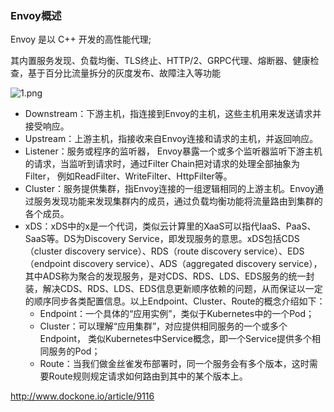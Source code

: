 ### Envoy概述

Envoy 是以 C++ 开发的高性能代理;

其内置服务发现、负载均衡、TLS终止、HTTP/2、GRPC代理、熔断器、健康检查，基于百分比流量拆分的灰度发布、故障注入等功能

![1.png](http://dockone.io/uploads/article/20190722/e56882465fb16ac21248567c621b90f9.png)

- Downstream：下游主机，指连接到Envoy的主机，这些主机用来发送请求并接受响应。
- Upstream：上游主机，指接收来自Envoy连接和请求的主机，并返回响应。
- Listener：服务或程序的监听器， Envoy暴露一个或多个监听器监听下游主机的请求，当监听到请求时，通过Filter Chain把对请求的处理全部抽象为Filter， 例如ReadFilter、WriteFilter、HttpFilter等。
- Cluster：服务提供集群，指Envoy连接的一组逻辑相同的上游主机。Envoy通过服务发现功能来发现集群内的成员，通过负载均衡功能将流量路由到集群的各个成员。
- xDS：xDS中的x是一个代词，类似云计算里的XaaS可以指代IaaS、PaaS、SaaS等。DS为Discovery Service，即发现服务的意思。xDS包括CDS（cluster discovery service）、RDS（route discovery service）、EDS（endpoint discovery service）、ADS（aggregated discovery service），其中ADS称为聚合的发现服务，是对CDS、RDS、LDS、EDS服务的统一封装，解决CDS、RDS、LDS、EDS信息更新顺序依赖的问题，从而保证以一定的顺序同步各类配置信息。以上Endpoint、Cluster、Route的概念介绍如下：
  - Endpoint：一个具体的“应用实例”，类似于Kubernetes中的一个Pod；
  - Cluster：可以理解“应用集群”，对应提供相同服务的一个或多个Endpoint， 类似Kubernetes中Service概念，即一个Service提供多个相同服务的Pod；
  - Route：当我们做金丝雀发布部署时，同一个服务会有多个版本，这时需要Route规则规定请求如何路由到其中的某个版本上。





http://www.dockone.io/article/9116